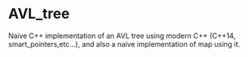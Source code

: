 # AVL_tree
Naive C++ implementation of an AVL tree using modern C++ (C++14, smart_pointers,etc...), and also a naive implementation of map using it.
